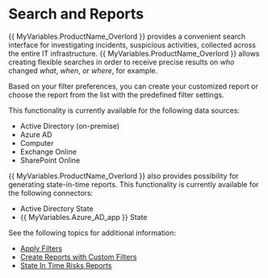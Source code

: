 # Search and Reports

{{ MyVariables.ProductName_Overlord }} provides a convenient search interface for investigating incidents, suspicious activities, collected across the entire IT infrastructure. {{ MyVariables.ProductName_Overlord }} allows creating flexible searches in order to receive precise results on *who* changed *what*, *when*, or *where*, for example. 

Based on your filter preferences, you can create your customized report or choose the report from the list with the predefined filter settings. 

This functionality is currently available for the following data sources:

- Active Directory (on-premise)
- Azure AD
- Computer
- Exchange Online
- SharePoint Online

{{ MyVariables.ProductName_Overlord }} also provides possibility for generating state-in-time reports. This functionality is currently available for the following connectors:

- Active Directory State
- {{ MyVariables.Azure_AD_app }} State

See the following topics for additional information:

- [Apply Filters](/Admin/SearchAndReports/ApplyFilters.md) 
- [Create Reports with Custom Filters](/Admin/SearchAndReports/CreateReportsWithCustomFilters.md) 
- [State In Time Risks Reports](/Admin/SearchAndReports/StateInTime.md) 